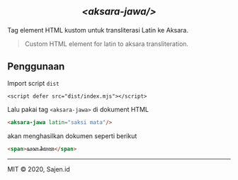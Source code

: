 <h2 align="center">
  <p align="center"><i>&ltaksara-jawa/&gt</i></p>
  <!--
  <p align="center"><img src="" width="80%" alt="aksarajs"></p>
  -->
</h2>

Tag element HTML kustom untuk transliterasi Latin ke Aksara.

> Custom HTML element for latin to aksara transliteration.

## Penggunaan

Import script `dist`

```
<script defer src="dist/index.mjs"></script>
```

Lalu pakai tag `<aksara-jawa>` di dokument HTML

```html
<aksara-jawa latin="saksi mata"/>
```
akan menghasilkan dokumen seperti berikut

```html
<span>ꦱꦏ꧀ꦱꦶ​ꦩꦠ</span>
```
---

MIT © 2020, Sajen.id